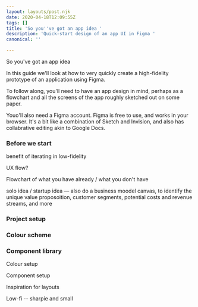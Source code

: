 ```yaml
---
layout: layouts/post.njk
date: 2020-04-18T12:09:55Z
tags: []
title: 'So you''ve got an app idea '
description: 'Quick-start design of an app UI in Figma '
canonical: ''

---
```

So you've got an app idea 

In this guide we'll look at how to very quickly create a high-fidelity prototype of an application using Figma.

To follow along, you'll need to have an app design in mind, perhaps as a flowchart and all the screens of the app roughly sketched out on some paper.

Youo'll also need a Figma account. Figma is free to use, and works in your browser. It's a bit like a combination of Sketch and Invision, and also has collabrative editing akin to Google Docs.

### Before we start

benefit of iterating in low-fidelity

UX flow?

Flowchart of what you have already / what you don't have

solo idea / startup idea — also do a business moodel canvas, to identify the unique value proposoition, customer segments, potential costs and revenue streams, and more

### Project setup

### Colour scheme

### Component library

Colour setup

Component setup

Inspiration for layouts

Low-fi -- sharpie and small